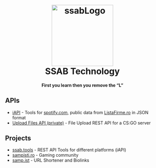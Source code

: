 
<h1 align="center">
  <br>
  <a href="https://github.com/SSAB-Technology"><img src="https://i.imgur.com/Fx209dF.png" alt="ssabLogo" width="200"></a>
  <br>
  SSAB Technology
  <br>
</h1>

<h4 align="center">First you learn then you remove the “L”</h4>

## APIs

* [iAPI](https://api.ssab.tools) - Tools for [spotify.com](https://spotify.com), public data from [ListaFirme.ro](https://listafirme.ro) in JSON format
* [Upload Files API (private)](https://upload.ssab.tools) - File Upload REST API for a CS:GO server

## Projects

* [ssab.tools](https://ssab.tools) - REST API Tools for different platforms (iAPI)
* [sampisti.ro](https://sampisti.ro) - Gaming community
* [samp.ist](https://samp.ist) - URL Shortener and Biolinks

